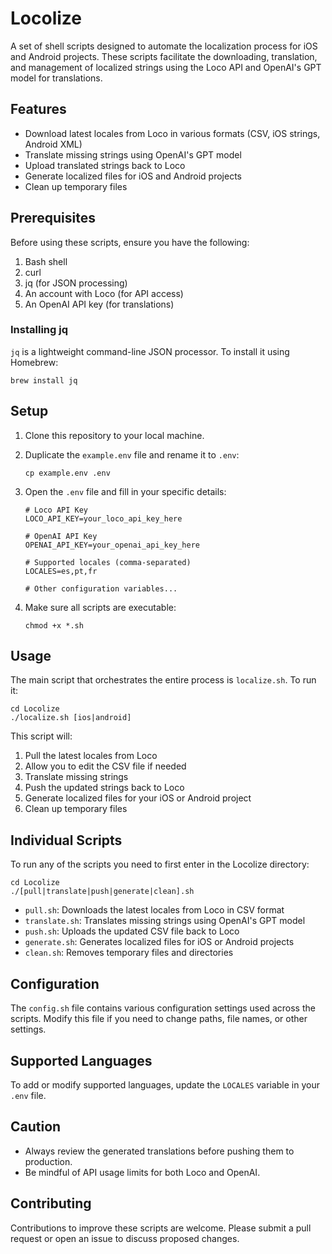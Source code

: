 # Locolize

A set of shell scripts designed to automate the localization process for iOS and Android projects. These scripts facilitate the downloading, translation, and management of localized strings using the Loco API and OpenAI's GPT model for translations.

## Features

- Download latest locales from Loco in various formats (CSV, iOS strings, Android XML)
- Translate missing strings using OpenAI's GPT model
- Upload translated strings back to Loco
- Generate localized files for iOS and Android projects
- Clean up temporary files

## Prerequisites

Before using these scripts, ensure you have the following:

1. Bash shell
2. curl
3. jq (for JSON processing)
4. An account with Loco (for API access)
5. An OpenAI API key (for translations)

### Installing jq

`jq` is a lightweight command-line JSON processor. To install it using Homebrew:

```
brew install jq
```

## Setup

1. Clone this repository to your local machine.
2. Duplicate the `example.env` file and rename it to `.env`:

   ```
   cp example.env .env
   ```

3. Open the `.env` file and fill in your specific details:

   ```
   # Loco API Key
   LOCO_API_KEY=your_loco_api_key_here

   # OpenAI API Key
   OPENAI_API_KEY=your_openai_api_key_here

   # Supported locales (comma-separated)
   LOCALES=es,pt,fr

   # Other configuration variables...
   ```

4. Make sure all scripts are executable:

   ```
   chmod +x *.sh
   ```

## Usage

The main script that orchestrates the entire process is `localize.sh`. To run it:

```
cd Locolize
./localize.sh [ios|android]
```

This script will:

1. Pull the latest locales from Loco
2. Allow you to edit the CSV file if needed
3. Translate missing strings
4. Push the updated strings back to Loco
5. Generate localized files for your iOS or Android project
6. Clean up temporary files

## Individual Scripts

To run any of the scripts you need to first enter in the Locolize directory:

```
cd Locolize
./[pull|translate|push|generate|clean].sh
```

- `pull.sh`: Downloads the latest locales from Loco in CSV format
- `translate.sh`: Translates missing strings using OpenAI's GPT model
- `push.sh`: Uploads the updated CSV file back to Loco
- `generate.sh`: Generates localized files for iOS or Android projects
- `clean.sh`: Removes temporary files and directories

## Configuration

The `config.sh` file contains various configuration settings used across the scripts. Modify this file if you need to change paths, file names, or other settings.

## Supported Languages

To add or modify supported languages, update the `LOCALES` variable in your `.env` file.

## Caution

- Always review the generated translations before pushing them to production.
- Be mindful of API usage limits for both Loco and OpenAI.

## Contributing

Contributions to improve these scripts are welcome. Please submit a pull request or open an issue to discuss proposed changes.
